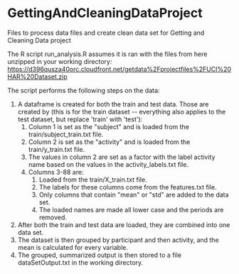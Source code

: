 # GettingAndCleaningDataProject
Files to process data files and create clean data set for Getting and Cleaning Data project

The R script run_analysis.R assumes it is ran with the files from here unzipped in your working directory: https://d396qusza40orc.cloudfront.net/getdata%2Fprojectfiles%2FUCI%20HAR%20Dataset.zip

The script performs the following steps on the data:
1. A dataframe is created for both the train and test data. Those are created by (this is for the train dataset -- everything also applies to the test dataset, but replace 'train' with 'test'):  
	1. Column 1 is set as the "subject" and is loaded from the train/subject_train.txt file.  
	2. Column 2 is set as the "activity" and is loaded from the train/y_train.txt file.  
	3. The values in column 2 are set as a factor with the label activity name based on the values in the activity_labels.txt file.  
 	4. Columns 3-88 are:  
 		1. Loaded from the train/X_train.txt file.  
		2. The labels for these columns come from the features.txt file.  
		3. Only columns that contain "mean" or "std" are added to the data set.  
		4. The loaded names are made all lower case and the periods are removed.  
2. After both the train and test data are loaded, they are combined into one data set.  
3. The dataset is then grouped by participant and then activity, and the mean is calculated for every variable.  
4. The grouped, summarized output is then stored to a file dataSetOutput.txt in the working directory.  


